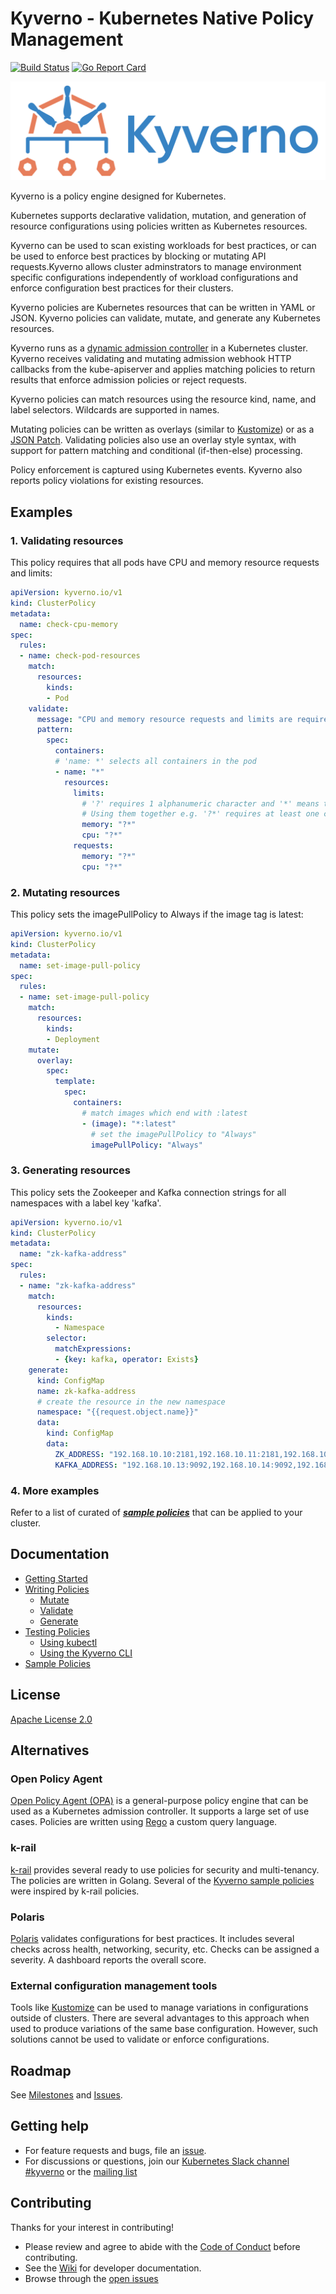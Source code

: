 # Kyverno - Kubernetes Native Policy Management

[![Build Status](https://travis-ci.org/nirmata/kyverno.svg?branch=master)](https://travis-ci.org/nirmata/kyverno) [![Go Report Card](https://goreportcard.com/badge/github.com/nirmata/kyverno)](https://goreportcard.com/report/github.com/nirmata/kyverno)

![logo](documentation/images/Kyverno_Horizontal.png)

Kyverno is a policy engine designed for Kubernetes.

Kubernetes supports declarative validation, mutation, and generation of resource configurations using policies written as Kubernetes resources. 

Kyverno can be used to scan existing workloads for best practices, or can be used to enforce best practices by blocking or mutating API requests.Kyverno allows cluster adminstrators to manage environment specific configurations independently of workload configurations and enforce configuration best practices for their clusters.

Kyverno policies are Kubernetes resources that can be written in YAML or JSON. Kyverno policies can validate, mutate, and generate any Kubernetes resources.

Kyverno runs as a [dynamic admission controller](https://kubernetes.io/docs/reference/access-authn-authz/extensible-admission-controllers/) in a Kubernetes cluster. Kyverno receives validating and mutating admission webhook HTTP callbacks from the kube-apiserver and applies matching policies to return results that enforce admission policies or reject requests.

Kyverno policies can match resources using the resource kind, name, and label selectors. Wildcards are supported in names.

Mutating policies can be written as overlays (similar to [Kustomize](https://kubernetes.io/docs/tasks/manage-kubernetes-objects/kustomization/#bases-and-overlays)) or as a [JSON Patch](http://jsonpatch.com/). Validating policies also use an overlay style syntax, with support for pattern matching and conditional (if-then-else) processing.

Policy enforcement is captured using Kubernetes events. Kyverno also reports policy violations for existing resources.

## Examples

### 1. Validating resources

This policy requires that all pods have CPU and memory resource requests and limits:

````yaml
apiVersion: kyverno.io/v1
kind: ClusterPolicy
metadata:
  name: check-cpu-memory
spec:
  rules:
  - name: check-pod-resources
    match:
      resources:
        kinds:
        - Pod
    validate:
      message: "CPU and memory resource requests and limits are required"
      pattern:
        spec:
          containers:
          # 'name: *' selects all containers in the pod
          - name: "*"
            resources:
              limits:
                # '?' requires 1 alphanumeric character and '*' means that there can be 0 or more characters.
                # Using them together e.g. '?*' requires at least one character. 
                memory: "?*"
                cpu: "?*"
              requests:
                memory: "?*"
                cpu: "?*"
````

### 2. Mutating resources

This policy sets the imagePullPolicy to Always if the image tag is latest:

````yaml
apiVersion: kyverno.io/v1
kind: ClusterPolicy
metadata:
  name: set-image-pull-policy
spec:
  rules:
  - name: set-image-pull-policy
    match:
      resources:
        kinds:
        - Deployment
    mutate:
      overlay:
        spec:
          template:
            spec:
              containers:
                # match images which end with :latest   
                - (image): "*:latest"
                  # set the imagePullPolicy to "Always"
                  imagePullPolicy: "Always"
````

### 3. Generating resources

This policy sets the Zookeeper and Kafka connection strings for all namespaces with a label key 'kafka'.

````yaml
apiVersion: kyverno.io/v1
kind: ClusterPolicy
metadata:
  name: "zk-kafka-address"
spec:
  rules:
  - name: "zk-kafka-address"
    match:
      resources:
        kinds:
          - Namespace
        selector:
          matchExpressions:
          - {key: kafka, operator: Exists}
    generate:
      kind: ConfigMap
      name: zk-kafka-address
      # create the resource in the new namespace
      namespace: "{{request.object.name}}"
      data:
        kind: ConfigMap
        data:
          ZK_ADDRESS: "192.168.10.10:2181,192.168.10.11:2181,192.168.10.12:2181"
          KAFKA_ADDRESS: "192.168.10.13:9092,192.168.10.14:9092,192.168.10.15:9092"
````

### 4. More examples

Refer to a list of curated of ***[sample policies](/samples/README.md)*** that can be applied to your cluster.

## Documentation

* [Getting Started](documentation/installation.md)
* [Writing Policies](documentation/writing-policies.md)
  * [Mutate](documentation/writing-policies-mutate.md)
  * [Validate](documentation/writing-policies-validate.md)
  * [Generate](documentation/writing-policies-generate.md)
* [Testing Policies](documentation/testing-policies.md)
  * [Using kubectl](documentation/testing-policies.md#Test-using-kubectl)
  * [Using the Kyverno CLI](documentation/testing-policies.md#Test-using-the-Kyverno-CLI)
* [Sample Policies](/samples/README.md)

## License

[Apache License 2.0](https://github.com/nirmata/kyverno/blob/master/LICENSE)


## Alternatives

### Open Policy Agent

[Open Policy Agent (OPA)](https://www.openpolicyagent.org/) is a general-purpose policy engine that can be used as a Kubernetes admission controller. It supports a large set of use cases. Policies are written using [Rego](https://www.openpolicyagent.org/docs/latest/how-do-i-write-policies#what-is-rego) a custom query language.

### k-rail

[k-rail](https://github.com/cruise-automation/k-rail/) provides several ready to use policies for security and multi-tenancy. The policies are written in Golang. Several of the [Kyverno sample policies](/samples/README.md) were inspired by k-rail policies.

### Polaris

[Polaris](https://github.com/reactiveops/polaris) validates configurations for best practices. It includes several checks across health, networking, security, etc. Checks can be assigned a severity. A dashboard reports the overall score.

### External configuration management tools

Tools like [Kustomize](https://github.com/kubernetes-sigs/kustomize) can be used to manage variations in configurations outside of clusters. There are several advantages to this approach when used to produce variations of the same base configuration. However, such solutions cannot be used to validate or enforce configurations.


## Roadmap

See [Milestones](https://github.com/nirmata/kyverno/milestones) and [Issues](https://github.com/nirmata/kyverno/issues).

## Getting help

  * For feature requests and bugs, file an [issue](https://github.com/nirmata/kyverno/issues).
  * For discussions or questions, join our [Kubernetes Slack channel #kyverno](https://app.slack.com/client/T09NY5SBT/CLGR9BJU9) or the [mailing list](https://groups.google.com/forum/#!forum/kyverno)

## Contributing

Thanks for your interest in contributing!

  * Please review and agree to abide with the [Code of Conduct](/CODE_OF_CONDUCT.md) before contributing.
  * See the [Wiki](https://github.com/nirmata/kyverno/wiki) for developer documentation.
  * Browse through the [open issues](https://github.com/nirmata/kyverno/issues)
